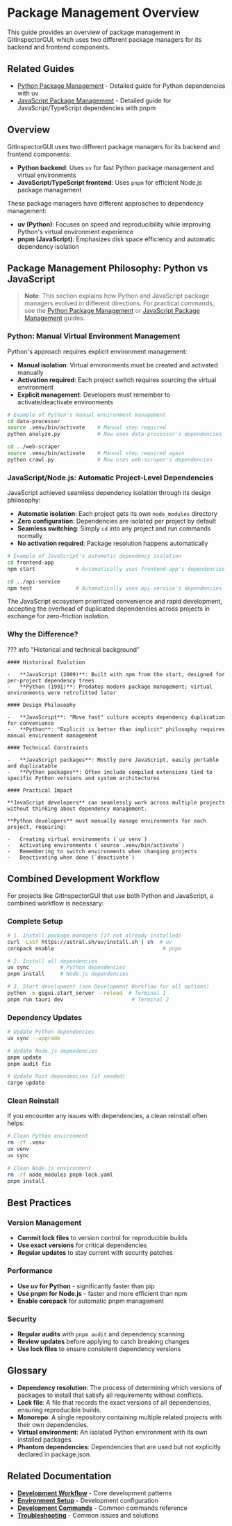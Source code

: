 # Package Management Overview

This guide provides an overview of package management in GitInspectorGUI, which uses two different package managers for its backend and frontend components.

## Related Guides

-   [Python Package Management](python-package-management.md) - Detailed guide for Python dependencies with uv
-   [JavaScript Package Management](javascript-package-management.md) - Detailed guide for JavaScript/TypeScript dependencies with pnpm

## Overview

GitInspectorGUI uses two different package managers for its backend and frontend components:

-   **Python backend**: Uses `uv` for fast Python package management and virtual environments
-   **JavaScript/TypeScript frontend**: Uses `pnpm` for efficient Node.js package management

These package managers have different approaches to dependency management:

-   **uv (Python)**: Focuses on speed and reproducibility while improving Python's virtual environment experience
-   **pnpm (JavaScript)**: Emphasizes disk space efficiency and automatic dependency isolation

## Package Management Philosophy: Python vs JavaScript

> **Note**: This section explains how Python and JavaScript package managers evolved in different directions. For practical commands, see the [Python Package Management](python-package-management.md) or [JavaScript Package Management](javascript-package-management.md) guides.

### Python: Manual Virtual Environment Management

Python's approach requires explicit environment management:

-   **Manual isolation**: Virtual environments must be created and activated manually
-   **Activation required**: Each project switch requires sourcing the virtual environment
-   **Explicit management**: Developers must remember to activate/deactivate environments

```bash
# Example of Python's manual environment management
cd data-processor
source .venv/bin/activate    # Manual step required
python analyze.py            # Now uses data-processor's dependencies

cd ../web-scraper
source .venv/bin/activate    # Manual step required again
python crawl.py              # Now uses web-scraper's dependencies
```

### JavaScript/Node.js: Automatic Project-Level Dependencies

JavaScript achieved seamless dependency isolation through its design philosophy:

-   **Automatic isolation**: Each project gets its own `node_modules` directory
-   **Zero configuration**: Dependencies are isolated per project by default
-   **Seamless switching**: Simply `cd` into any project and run commands normally
-   **No activation required**: Package resolution happens automatically

```bash
# Example of JavaScript's automatic dependency isolation
cd frontend-app
npm start             # Automatically uses frontend-app's dependencies

cd ../api-service
npm test              # Automatically uses api-service's dependencies
```

The JavaScript ecosystem prioritized convenience and rapid development, accepting the overhead of duplicated dependencies across projects in exchange for zero-friction isolation.

### Why the Difference?

??? info "Historical and technical background"

    #### Historical Evolution

    -   **JavaScript (2009)**: Built with npm from the start, designed for per-project dependency trees
    -   **Python (1991)**: Predates modern package management; virtual environments were retrofitted later

    #### Design Philosophy

    -   **JavaScript**: "Move fast" culture accepts dependency duplication for convenience
    -   **Python**: "Explicit is better than implicit" philosophy requires manual environment management

    #### Technical Constraints

    -   **JavaScript packages**: Mostly pure JavaScript, easily portable and duplicatable
    -   **Python packages**: Often include compiled extensions tied to specific Python versions and system architectures

    #### Practical Impact

    **JavaScript developers** can seamlessly work across multiple projects without thinking about dependency management.

    **Python developers** must manually manage environments for each project, requiring:

    -   Creating virtual environments (`uv venv`)
    -   Activating environments (`source .venv/bin/activate`)
    -   Remembering to switch environments when changing projects
    -   Deactivating when done (`deactivate`)

## Combined Development Workflow

For projects like GitInspectorGUI that use both Python and JavaScript, a combined workflow is necessary:

### Complete Setup

```bash
# 1. Install package managers (if not already installed)
curl -LsSf https://astral.sh/uv/install.sh | sh  # uv
corepack enable                                   # pnpm

# 2. Install all dependencies
uv sync          # Python dependencies
pnpm install     # Node.js dependencies

# 3. Start development (see Development Workflow for all options)
python -m gigui.start_server --reload  # Terminal 1
pnpm run tauri dev                      # Terminal 2
```

### Dependency Updates

```bash
# Update Python dependencies
uv sync --upgrade

# Update Node.js dependencies
pnpm update
pnpm audit fix

# Update Rust dependencies (if needed)
cargo update
```

### Clean Reinstall

If you encounter any issues with dependencies, a clean reinstall often helps:

```bash
# Clean Python environment
rm -rf .venv
uv venv
uv sync

# Clean Node.js environment
rm -rf node_modules pnpm-lock.yaml
pnpm install
```

## Best Practices

### Version Management

-   **Commit lock files** to version control for reproducible builds
-   **Use exact versions** for critical dependencies
-   **Regular updates** to stay current with security patches

### Performance

-   **Use uv for Python** - significantly faster than pip
-   **Use pnpm for Node.js** - faster and more efficient than npm
-   **Enable corepack** for automatic pnpm management

### Security

-   **Regular audits** with `pnpm audit` and dependency scanning
-   **Review updates** before applying to catch breaking changes
-   **Use lock files** to ensure consistent dependency versions

## Glossary

-   **Dependency resolution**: The process of determining which versions of packages to install that satisfy all requirements without conflicts.
-   **Lock file**: A file that records the exact versions of all dependencies, ensuring reproducible builds.
-   **Monorepo**: A single repository containing multiple related projects with their own dependencies.
-   **Virtual environment**: An isolated Python environment with its own installed packages.
-   **Phantom dependencies**: Dependencies that are used but not explicitly declared in package.json.

## Related Documentation

-   **[Development Workflow](development-workflow.md)** - Core development patterns
-   **[Environment Setup](environment-setup.md)** - Development configuration
-   **[Development Commands](development-commands.md)** - Common commands reference
-   **[Troubleshooting](troubleshooting.md)** - Common issues and solutions
